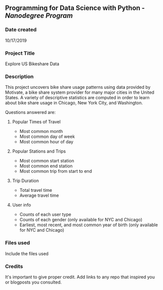 ## Programming for Data Science with Python - *Nanodegree Program*

### Date created
10/17/2019

### Project Title
Explore US Bikeshare Data

### Description
This project uncovers bike share usage patterns using data provided by Motivate, a bike share system provider for many major cities in the United States. A variety of descriptive statistics are computed in order to learn about bike share usage in Chicago, New York City, and Washington.

Questions answered are:

1. Popular Times of Travel
    * Most common month
    * Most common day of week
    * Most common hour of day

2. Popular Stations and Trips
    * Most common start station
    * Most common end station
    * Most common trip from start to end

3. Trip Duration
    * Total travel time
    * Average travel time

4. User info
    * Counts of each user type
    * Counts of each gender (only available for NYC and Chicago)
    * Earliest, most recent, and most common year of birth (only available for NYC and Chicago)

### Files used
Include the files used

### Credits
It's important to give proper credit. Add links to any repo that inspired you or blogposts you consulted.
